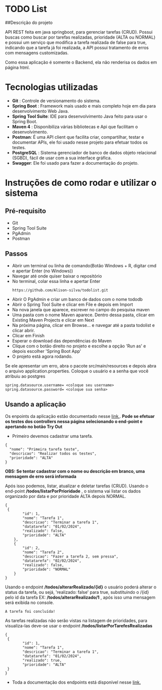 # TODO List
##Descrição do projeto

API REST feita em java springboot, para gerenciar tarefas (CRUD). Possui buscas como 
buscar por tarefas realizadas, prioridade (ALTA ou NORMAL) e possui um serviço 
que modifica a tarefa realizada de false para true, indicando que a tarefa já foi realizada,
a API possui tratamento de erros com mensagens customizadas.

Como essa aplicação é somente o Backend, ela não renderisa os dados em página html.

# Tecnologias utilizadas

* **Git** : Controle de versionamento do sistema.
* **Spring Boot** : Framework mais usado e mais completo hoje em dia para desenvolvimento Web Java.
* **Spring Tool Suite**: IDE para desenvolvimento Java feito para usar o Spring Boot.
* **Maven 4** : Disponibiliza várias bibliotecas e Api que facilitam o desenvolvimento.
* **Postman**: É uma API client que facilita criar, compartilhar, testar e documentar APIs, ele foi usado nesse projeto para efetuar todos os testes.
* **PostgreSQL** : Sistema gerenciador de banco de dados objeto relacional (SGBD), fácil de usar com a sua interface gráfica.
* **Swagger**: Ele foi usado para fazer a documentação do projeto.


# Instruções de como rodar e utilizar o sistema

## Pré-requisito

* Git
* Spring Tool Suite
* PgAdmin
* Postman

## Passos

- Abrir um terminal ou linha de comando(Botão Windows + R, digitar cmd e apertar Enter (no Windows))
- Navegar até onde quiser baixar o repositório
- No terminal, colar essa linha e apertar Enter
  ```
  https://github.com/Alison-silva/todolist.git
  ```
- Abrir O PgAdmin e criar um banco de dados com o nome tododb
- Abrir o Spring Tool Suite e clicar em File e depois em Import
- Na nova janela que aparece, escrever no campo do pesquisa maven
- Uma pasta com o nome Maven aparece. Dentro dessa pasta, clicar em Existing Maven Projects e clicar em Next
- Na próxima página, clicar em Browse... e navegar até a pasta todolist e clicar abrir.
- Clicar em Finish
- Esperar o download das dependências do Maven
- Clique com o botão direito no projeto e escolhe a opção 'Run as' e depois escolher 'Spring Boot App'
- O projeto está agora rodando.

Se ele apresentar um erro, abra o pacote src/main/resources e depois abra o arquivo application.properties.
Coloque o usuário e a senha que você atribuiu ao postgres
 ```
spring.datasource.username= <coloque seu username>
spring.datasource.password= <coloque sua senha>
```

## Usando a aplicação

Os enpoints da aplicação estão documentado nesse [link.](http://localhost:8080/swagger-ui/index.html).
**Pode se efetuar os testes dos controllers nessa página selecionando o end-point e apertando no botão Try Out**

* Primeiro devemos cadastrar uma tarefa.
```
{
  "nome": "Primeira tarefa teste",
  "descricao": "Realizar todos os testes",
  "prioridade": "ALTA"
}
```
**OBS: Se tentar cadastrar com o nome ou descrição em branco, uma mensagem de erro será informada**

Após isso podemos, listar, atualizar e deletar tarefas (CRUD).
Usando o end-point **/todos/listarPorPrioridade** , o sistema vai listar os dados
organizado por data e por prioridade ALTA depois NORMAL.
```
{
 {
        "id": 1,
        "nome": "Tarefa 1",
        "descricao": "Terminar a tarefa 1",
        "datatarefa": "01/02/2024",
        "realizado": false,
        "prioridade": "ALTA"
    },
    {
        "id": 2,
        "nome": "Tarefa 2",
        "descricao": "Fazer a tarefa 2, sem pressa",
        "datatarefa": "02/02/2024",
        "realizado": false,
        "prioridade": "NORMAL"
    }
}
```
Usando o endpoint **/todos/alterarRealizado/{id}** o usuário poderá alterar o status da
tarefa, ou sejá, 'realizado: false' para true, substituindo o /{id} pelo id da tarefa EX:
**/todos/alterarRealizado/1** , após isso uma mensagem será exibida no console.
```
A tarefa foi concluída!
```

As tarefas realizadas não serão vistas na listagem de prioridades, para visualiza-las
deve-se usar o endpoint  **/todos/listarPorTarefesRealizadas**

```
{
 {
        "id": 1,
        "nome": "Tarefa 1",
        "descricao": "Terminar a tarefa 1",
        "datatarefa": "01/02/2024",
        "realizado": true,
        "prioridade": "ALTA"
 }
}
```

* Toda a documentação dos endpoints está disponível nesse [link.](http://localhost:8080/swagger-ui/index.html)

